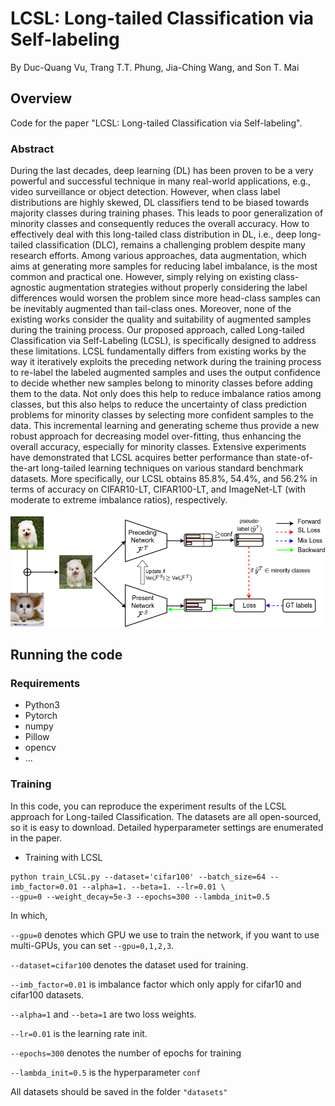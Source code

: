 # LCSL: Long-tailed Classification via Self-labeling

By Duc-Quang Vu, Trang T.T. Phung, Jia-Ching Wang, and Son T. Mai

## Overview
Code for the paper "LCSL: Long-tailed Classification via Self-labeling".

### Abstract
During the last decades, deep learning (DL) has been proven to be a very powerful and successful technique in many real-world applications, e.g., video surveillance or object detection. However, when class label distributions are highly skewed, DL classifiers tend to be biased towards majority classes during training phases. This leads to poor generalization of minority classes and consequently reduces the overall accuracy. How to effectively deal with this long-tailed class distribution in DL, i.e., deep long-tailed classification (DLC), remains a challenging problem despite many research efforts. Among various approaches, data augmentation, which aims at generating more samples for reducing label imbalance, is the most common and practical one. However, simply relying on existing class-agnostic augmentation strategies without properly considering the label differences would worsen the problem since more head-class samples can be inevitably augmented than tail-class ones. Moreover, none of the existing works consider the quality and suitability of augmented samples during the training process. Our proposed approach, called Long-tailed Classification via Self-Labeling (LCSL), is specifically designed to address these limitations. LCSL fundamentally differs from existing works by the way it iteratively exploits the preceding network during the training process to re-label the labeled augmented samples and uses the output confidence to decide whether new samples belong to minority classes before adding them to the data. Not only does this help to reduce imbalance ratios among classes, but this also helps to reduce the uncertainty of class prediction problems for minority classes by selecting more confident samples to the data. This incremental learning and generating scheme thus provide a new robust approach for decreasing model over-fitting, thus enhancing the overall accuracy, especially for minority classes. Extensive experiments have demonstrated that LCSL acquires better performance than state-of-the-art long-tailed learning techniques on various standard benchmark datasets.  More specifically, our LCSL obtains 85.8\%, 54.4\%, and 56.2\% in terms of accuracy on CIFAR10-LT, CIFAR100-LT, and ImageNet-LT (with moderate to extreme imbalance ratios), respectively.

<p align="center">
  <img width="800" alt="fig_method" src="model.png">
</p>

## Running the code

### Requirements
- Python3
- Pytorch
- numpy 
- Pillow
- opencv
- ...

### Training

In this code, you can reproduce the experiment results of the LCSL approach for Long-tailed Classification.
The datasets are all open-sourced, so it is easy to download.
Detailed hyperparameter settings are enumerated in the paper.

- Training with LCSL
~~~
python train_LCSL.py --dataset='cifar100' --batch_size=64 --imb_factor=0.01 --alpha=1. --beta=1. --lr=0.01 \
--gpu=0 --weight_decay=5e-3 --epochs=300 --lambda_init=0.5
~~~
In which,

`--gpu=0` denotes which GPU we use to train the network, if you want to use multi-GPUs, you can set `--gpu=0,1,2,3`.

`--dataset=cifar100` denotes the dataset used for training.

`--imb_factor=0.01` is imbalance factor which only apply for cifar10 and cifar100 datasets.

`--alpha=1` and `--beta=1` are two loss weights.

`--lr=0.01` is the learning rate init.

`--epochs=300` denotes the number of epochs for training

`--lambda_init=0.5` is the hyperparameter `conf`

All datasets should be saved in the folder `"datasets"` 
